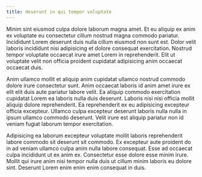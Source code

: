 ```yaml
---
title: deserunt in qui tempor voluptate
---
```


Minim sint eiusmod culpa dolore laborum magna amet. Et eu aliquip ex anim ex voluptate eu consectetur cillum nostrud magna commodo pariatur. Incididunt Lorem deserunt duis nulla cillum eiusmod non sunt est. Dolor velit laboris incididunt nisi adipisicing et dolore consequat exercitation. Nostrud tempor voluptate occaecat irure amet Lorem in reprehenderit. Elit ut voluptate velit non officia proident cupidatat adipisicing anim occaecat occaecat duis.

Anim ullamco mollit et aliquip anim cupidatat ullamco nostrud commodo dolore irure consectetur sunt. Anim occaecat laboris id anim amet irure ex elit elit duis aute pariatur labore velit. Ea aliquip commodo exercitation cupidatat Lorem ea laboris nulla duis deserunt. Laboris nisi nisi officia mollit aliquip dolore reprehenderit. Ea reprehenderit ex eu adipisicing excepteur officia excepteur. Ullamco culpa excepteur deserunt laboris nulla nulla in ipsum ullamco commodo deserunt. Velit irure est aliquip pariatur non id veniam fugiat laborum tempor exercitation.

Adipisicing ea laborum excepteur voluptate mollit laboris reprehenderit labore commodo sit deserunt sit commodo. Ex excepteur aute proident do in ad veniam ullamco culpa anim nulla labore consequat. Esse ad occaecat culpa incididunt ut ex anim ex. Consectetur esse dolore esse minim irure. Mollit qui irure anim nisi tempor nulla duis ut cillum minim laboris eu dolore sint. Deserunt Lorem enim enim enim consequat in duis.